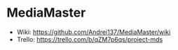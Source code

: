 # MediaMaster

- Wiki: https://github.com/Andrei137/MediaMaster/wiki
- Trello: https://trello.com/b/qZM7p6qs/proiect-mds
